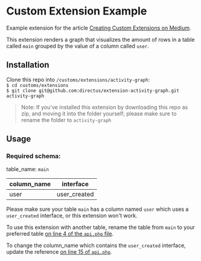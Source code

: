 # Custom Extension Example

Example extension for the article [Creating Custom Extensions on Medium](https://medium.com/directus/how-to-setup-a-custom-extension-770d6ea48551).

This extension renders a graph that visualizes the amount of rows in a table called `main` grouped by the value of a column called `user`.

## Installation

Clone this repo into `/customs/extensions/activity-graph`:  
`$ cd customs/extensions`  
`$ git clone git@github.com:directus/extension-activity-graph.git activity-graph`

> Note: If you've installed this extension by downloading this repo as zip, and moving it into the folder yourself; please make sure to rename the folder to `activity-graph`

## Usage

### Required schema:

table_name: `main`

| column_name | interface    |
|-------------|--------------|
| user        | user_created |


Please make sure your table `main` has a column named `user` which uses a `user_created` interface, or this extension won't work.

To use this extension with another table, rename the table from `main` to your preferred table [on line 4 of the `api.php` file](https://github.com/rijkvanzanten/activity-graph/blob/master/api.php#L4).

To change the column_name which contains the `user_created` interface, update the reference [on line 15 of `api.php`](https://github.com/rijkvanzanten/activity-graph/blob/master/api.php#L15).
